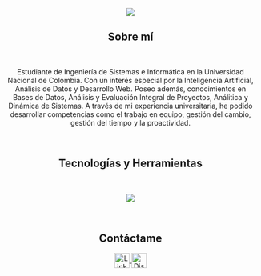 <p align="center">
  <a href="https://github.com/JDave13/JDave13"><img src="https://readme-typing-svg.herokuapp.com?color=fff&center=true&vCenter=true&lines=JDave13"></a>
</p>

<h2 align="center">Sobre mí</h2>
<br>

<p align="center">Estudiante de Ingeniería de Sistemas e Informática en la Universidad Nacional de Colombia. Con un interés especial por la Inteligencia Artificial, Análisis de Datos y Desarrollo Web. Poseo además, conocimientos en Bases de Datos, Análisis y Evaluación Integral de Proyectos, Análitica y Dinámica de Sistemas. A través de mi experiencia universitaria, he podido desarrollar competencias como el trabajo en equipo, gestión del cambio, gestión del tiempo y la proactividad.</p>

<br>

<h2 align="center">Tecnologías y Herramientas</h2>
<br>

<p align="center">
  <a href="https://skillicons.dev">
    <img src="https://skillicons.dev/icons?i=java,python,js,html,css,react,mongodb,ts,vite,r,nodejs,matlab,git,sklearn,tensorflow,opencv,vscode" />
  </a>
</p>
<br>

<!--
<h2 align="center">Estadísticas de GitHub</h2>
<br>

<p align="center">
   <img align="center" src="https://github-readme-stats.vercel.app/api?username=JDave13&show_icons=true">
</p>
-->

<h2 align="center">Contáctame</h2>
<p align="center">  
  <a href="https://www.linkedin.com/in/juan-david-cortés-amador-648435280/" target="_blank">
    <img align="center" src="https://img.shields.io/badge/linkedin-%231DA1F2.svg?style=for-the-badge&logo=linkedin&logoColor=white" alt="LinkedIn" height="30">
  </a>
  <a href="https://discord.com/users/its.david13" target="_blank">
    <img align="center" src="https://img.shields.io/badge/discord-%237289DA.svg?style=for-the-badge&logo=discord&logoColor=white" alt="Discord" height="30">
  </a>
</p>
